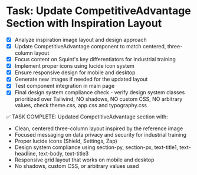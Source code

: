 # Task: Update CompetitiveAdvantage Section with Inspiration Layout

- [x] Analyze inspiration image layout and design approach
- [x] Update CompetitiveAdvantage component to match centered, three-column layout
- [x] Focus content on Squint's key differentiators for industrial training
- [x] Implement proper icons using lucide icon system
- [x] Ensure responsive design for mobile and desktop
- [x] Generate new images if needed for the updated layout
- [x] Test component integration in main page
- [x] Final design system compliance check - verify design system classes prioritized over Tailwind, NO shadows, NO custom CSS, NO arbitrary values, check theme.css, app.css and typography.css

✅ TASK COMPLETE: Updated CompetitiveAdvantage section with:
- Clean, centered three-column layout inspired by the reference image
- Focused messaging on data privacy and security for industrial training
- Proper lucide icons (Shield, Settings, Zap) 
- Design system compliance using section-py, section-px, text-title1, text-headline, text-body, text-title3
- Responsive grid layout that works on mobile and desktop
- No shadows, custom CSS, or arbitrary values used